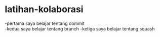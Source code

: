 # latihan-kolaborasi

-pertama saya belajar tentang commit<br>
-kedua saya belajar tentang branch 
-ketiga saya belajar tentang squash

